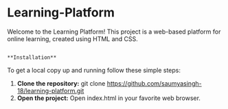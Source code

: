 # Learning-Platform
Welcome to the Learning Platform! This project is a web-based platform for online learning, created using HTML and CSS.
                                                                                       
                                                                                       **Installation**
To get a local copy up and running follow these simple steps:

1) **Clone the repository:**
          git clone https://github.com/saumyasingh-18/learning-platform.git
2) **Open the project:**
          Open index.html in your favorite web browser.   
